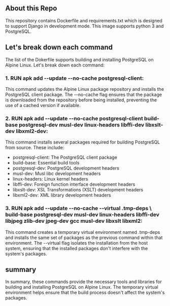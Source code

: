 ## About this Repo
This repository contains Dockerfile and requirements.txt which is designed to support Django in development mode. This image supports python 3 and PostgreSQL.


## Let's break down each command
The list of the Dokerfile supports building and installing PostgreSQL on Alpine Linux. Let's break down each command:

### 1. RUN apk add --update --no-cache postgresql-client:

This command updates the Alpine Linux package repository and installs the PostgreSQL client package. The --no-cache flag ensures that the package is downloaded from the repository before being installed, preventing the use of a cached version if available.

### 2. RUN apk add --update --no-cache postgresql-client build-base postgresql-dev musl-dev linux-headers libffi-dev libxslt-dev libxml2-dev:

This command installs several packages required for building PostgreSQL from source. These include:
- postgresql-client: The PostgreSQL client package
- build-base: Essential build tools
- postgresql-dev: PostgreSQL development headers
- musl-dev: Musl libc development headers
- linux-headers: Linux kernel headers
- libffi-dev: Foreign function interface development headers
- libxslt-dev: XSL Transformations (XSLT) development headers
- libxml2-dev: XML library development headers

### 3. RUN apk add --update --no-cache --virtual .tmp-deps \ build-base postgresql-dev musl-dev linux-headers libffi-dev libjpeg zlib-dev jpeg-dev gcc musl-dev libxslt libxml2:

This command creates a temporary virtual environment named .tmp-deps and installs the same set of packages as the previous command within that environment. The --virtual flag isolates the installation from the host system, ensuring that the installed packages don't interfere with the system's packages.

## summary
In summary, these commands provide the necessary tools and libraries for building and installing PostgreSQL on Alpine Linux. The temporary virtual environment helps ensure that the build process doesn't affect the system's packages.